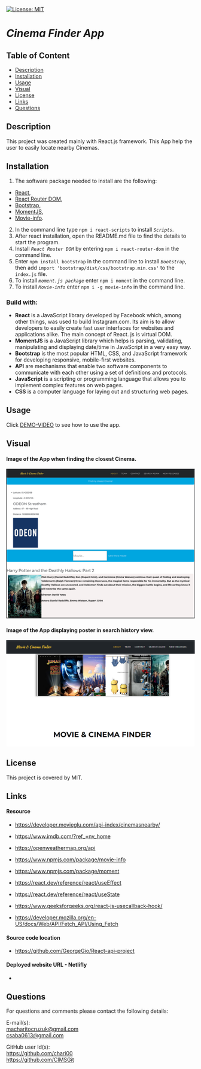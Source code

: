 [![License: MIT](https://img.shields.io/badge/License-MIT-yellow.svg)](https://opensource.org/licenses/MIT)

# _**Cinema Finder App**_

  ## Table of Content 
- [Description](#Description)
- [Installation](#Installation)
- [Usage](#Usage)
- [Visual](#Visual)
- [License](#License)
- [Links](#Links)
- [Questions](#Questions)

## Description
This project was created mainly with React.js framework. This
App help the user to easily locate nearby Cinemas. 

## Installation 
1. The software package needed to install are the following:
- [React](https://reactjs.org/docs/getting-started.html), 
- [React Router DOM](https://www.npmjs.com/package/react-router-dom), 
- [Bootstrap](https://react-bootstrap.github.io/getting-started/introduction/), 
- [MomentJS](https://www.npmjs.com/package/moment),
- [Movie-info](https://www.npmjs.com/package/movie-info).
2. In the command line type `npm i react-scripts` to install _`Scripts`_.
3. After react installation, open the README.md file to find the details to start the program.
4. Install _`React Router DOM`_ by entering `npm i react-router-dom` in the command line.
5. Enter `npm install bootstrap` in the command line to install _`Bootstrap`_, then add `import 'bootstrap/dist/css/bootstrap.min.css'` to the `index.js` file.
6. To install _`moment.js package`_ enter `npm i moment` in the command line.
7. To install _`Movie-info`_ enter `npm i -g movie-info` in the command line.

### Build with:

- **React** is a JavaScript library developed by Facebook which, among other things, was used to build Instagram.com. Its aim is to allow developers to easily create fast user interfaces for websites and applications alike. The main concept of React. js is virtual DOM.
- **MomentJS** is a JavaScript library which helps is parsing, validating, manipulating and displaying date/time in JavaScript in a very easy way.
- **Bootstrap** is the most popular HTML, CSS, and JavaScript framework for developing responsive, mobile-first websites.
- **API** are mechanisms that enable two software components to communicate with each other using a set of definitions and protocols.
- **JavaScript** is a scripting or programming language that allows you to implement complex features on web pages.
- **CSS** is a computer language for laying out and structuring web pages.

## Usage
Click [DEMO-VIDEO]() to see how to use the app.

## Visual
#### Image of the App when finding the closest Cinema.
![Nearby-Cinema](public/assets/img/nearbyCinema.png)

#### Image of the App displaying poster in search history view.
![Search-history](public/assets/img/searchHistoryPoster.png)

## License
This project is covered by MIT.

## Links

#### Resource 

- https://developer.movieglu.com/api-index/cinemasnearby/ 

- https://www.imdb.com/?ref_=nv_home 

- https://openweathermap.org/api 

- https://www.npmjs.com/package/movie-info 

- https://www.npmjs.com/package/moment 

- https://react.dev/reference/react/useEffect 

- https://react.dev/reference/react/useState 

- https://www.geeksforgeeks.org/react-js-usecallback-hook/ 

- https://developer.mozilla.org/en-US/docs/Web/API/Fetch_API/Using_Fetch 


#### Source code location

- https://github.com/GeorgeGio/React-api-project 

#### Deployed website URL - Netlifly

- 

## Questions
For questions and comments please contact the following details:

E-mail(s): <br>
macharitocruzuk@gmail.com <br>
csaba0613@gmail.com

GitHub user Id(s):<br>
https://github.com/chari00 <br>
https://github.com/CIMSGit
  